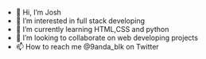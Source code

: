 - 👋 Hi, I’m Josh
- 👀 I’m interested in full stack developing 
- 🌱 I’m currently learning HTML,CSS and python 
- 💞️ I’m looking to collaborate on web developing projects 
- 📫 How to reach me @9anda_blk on Twitter 

<!---
JoshLamptey/JoshLamptey is a ✨ special ✨ repository because its `README.md` (this file) appears on your GitHub profile.
You can click the Preview link to take a look at your changes.
--->
